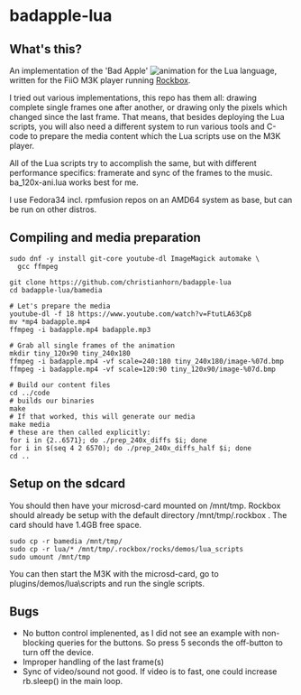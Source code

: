 # badapple-lua

## What's this?
An implementation of the 'Bad Apple' 
![animation](https://www.youtube.com/watch?v=FtutLA63Cp8) for the Lua
language, written for the FiiO M3K player running [Rockbox](https://rockbox.org).

I tried out various implementations, this repo has them all:
drawing complete single frames one after another, or drawing only the
pixels which changed since the last frame.  That means, that besides
deploying the Lua scripts, you will also need a different system to
run various tools and C-code to prepare the media content which the
Lua scripts use on the M3K player.

All of the Lua scripts try to accomplish the same, but with 
different performance specifics: framerate and sync of the frames
to the music.  ba\_120x-ani.lua works best for me.

I use Fedora34 incl. rpmfusion repos on an AMD64 system as base, but 
can be run on other distros.  

## Compiling and media preparation

```
sudo dnf -y install git-core youtube-dl ImageMagick automake \
  gcc ffmpeg

git clone https://github.com/christianhorn/badapple-lua
cd badapple-lua/bamedia

# Let's prepare the media
youtube-dl -f 18 https://www.youtube.com/watch?v=FtutLA63Cp8
mv *mp4 badapple.mp4
ffmpeg -i badapple.mp4 badapple.mp3

# Grab all single frames of the animation
mkdir tiny_120x90 tiny_240x180
ffmpeg -i badapple.mp4 -vf scale=240:180 tiny_240x180/image-%07d.bmp
ffmpeg -i badapple.mp4 -vf scale=120:90 tiny_120x90/image-%07d.bmp

# Build our content files
cd ../code
# builds our binaries
make
# If that worked, this will generate our media
make media
# these are then called explicitly:
for i in {2..6571}; do ./prep_240x_diffs $i; done
for i in $(seq 4 2 6570); do ./prep_240x_diffs_half $i; done
cd ..
```

## Setup on the sdcard
You should then have your microsd-card mounted on /mnt/tmp.
Rockbox should already be setup with the default directory 
/mnt/tmp/.rockbox .  The card should have 1.4GB free space.
```
sudo cp -r bamedia /mnt/tmp/
sudo cp -r lua/* /mnt/tmp/.rockbox/rocks/demos/lua_scripts
sudo umount /mnt/tmp
```

You can then start the M3K with the microsd-card, go to
plugins/demos/lua\scripts and run the single scripts.

## Bugs

* No button control implenented, as I did not see an example
  with non-blocking queries for the buttons.  So press
  5 seconds the off-button to turn off the device.
* Improper handling of the last frame(s)
* Sync of video/sound not good.  If video is to fast, one could
  increase rb.sleep() in the main loop.
